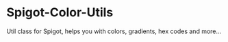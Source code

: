 # Spigot-Color-Utils
Util class for Spigot, helps you with colors, gradients, hex codes and more...
